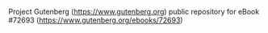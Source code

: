 Project Gutenberg (https://www.gutenberg.org) public repository
for eBook #72693 (https://www.gutenberg.org/ebooks/72693)
